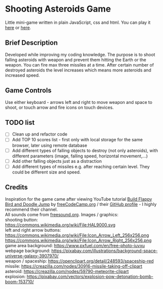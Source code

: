 # Shooting Asteroids Game

Little mini-game written in plain JavaScript, css and html.
You can play it [here](http://tomas.krivda.eu/asteroids/) or [here](https://krivdat.github.io/shooting-asteroids-game).

## Brief Description

Developed while improving my coding knowledge. The purpose is to shoot falling asteroids with weapon and prevent them hitting the Earth or the weapon. You can fire max three missiles at a time. After certain number of destroyed asteroids the level increases which means more asteroids and increased speed.

## Game Controls

Use either keyboard - arrows left and right to move weapon and space to shoot, or touch arrow and fire icons on touch devices.

## TODO list

- [ ] Clean up and refactor code
- [ ] Add TOP 10 scores list - first only with local storage for the same browser, later using remote database
- [ ] Add different types of falling objects to destroy (not only asteroids), with different parameters (image, falling speed, horizontal movement,...)
- [ ] Add other falling objects just as a distraction
- [ ] Add different types of missiles e.g. after reaching certain level. They could be different size and speed.

## Credits

Inspiration for the game came after viewing YouTube tutorial [Build Flappy Bird and Doodle Jump](https://www.youtube.com/watch?v=8xPsg6yv7TU&t=2780s) by [freeCodeCamp.org](https://www.freecodecamp.org) / their [GitHub profile](https://github.com/freeCodeCamp) - I highly recommend their channel.  
All sounds come from [freesound.org](https://freesound.org).
Images / graphics:  
shooting button:  
https://commons.wikimedia.org/wiki/File:HAL9000.svg  
left and right arrow buttons:  
https://commons.wikimedia.org/wiki/File:Icon_Arrow_Left_256x256.png  
https://commons.wikimedia.org/wiki/File:Icon_Arrow_Right_256x256.png  
game area background: https://www.pxfuel.com/en/free-photo-iuvxu  
webpage background: https://pixabay.com/illustrations/background-space-universe-galaxy-3907970/  
weapon / spaceship: https://openclipart.org/detail/248593/spaceship-red  
missile: https://creazilla.com/nodes/30916-missile-taking-off-clipart  
asteroid: https://creazilla.com/nodes/59790-meteorite-clipart  
explosion: https://pixabay.com/vectors/explosion-pow-detonation-bomb-boom-153710/

